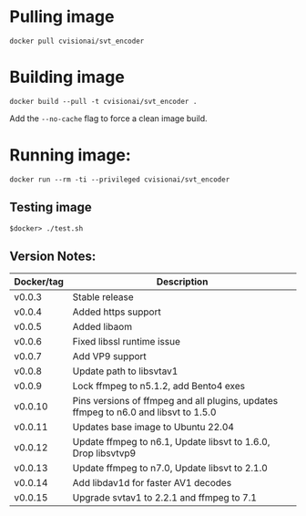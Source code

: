 # Pulling image

```
docker pull cvisionai/svt_encoder
```

# Building image

```
docker build --pull -t cvisionai/svt_encoder .
```

Add the `--no-cache` flag to force a clean image build.

# Running image:

```
docker run --rm -ti --privileged cvisionai/svt_encoder
```

## Testing image

```
$docker> ./test.sh
```

## Version Notes:


| Docker/tag  | Description
------------- |-------------------------------
| v0.0.3      | Stable release
| v0.0.4      | Added https support
| v0.0.5      | Added libaom
| v0.0.6      | Fixed libssl runtime issue
| v0.0.7      | Add VP9 support
| v0.0.8      | Update path to libsvtav1
| v0.0.9      | Lock ffmpeg to n5.1.2, add Bento4 exes
| v0.0.10     | Pins versions of ffmpeg and all plugins, updates ffmpeg to n6.0 and libsvt to 1.5.0
| v0.0.11     | Updates base image to Ubuntu 22.04
| v0.0.12     | Update ffmpeg to n6.1, Update libsvt to 1.6.0, Drop libsvtvp9
| v0.0.13     | Update ffmpeg to n7.0, Update libsvt to 2.1.0
| v0.0.14     | Add libdav1d for faster AV1 decodes
| v0.0.15     | Upgrade svtav1 to 2.2.1 and ffmpeg to 7.1

